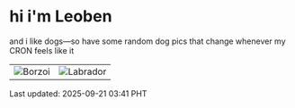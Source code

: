 # hi i'm Leoben

and i like dogs—so have some random dog pics that change whenever my CRON feels like it

|  |  |
|--------|----------|
| ![Borzoi](https://random-dog-vercel.vercel.app/api/random-borzoi?v=1758397310) | ![Labrador](https://random-dog-vercel.vercel.app/api/random-labrador?v=1758397310) |

Last updated: 2025-09-21 03:41 PHT
